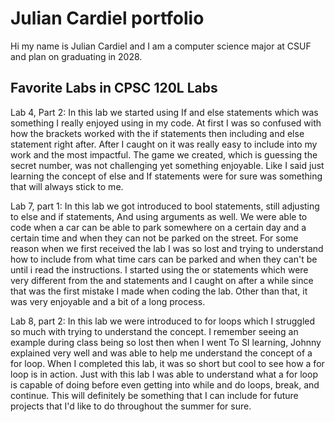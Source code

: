 # Julian Cardiel portfolio 

Hi my name is Julian Cardiel and I am a computer science major at CSUF and plan on graduating in 2028.

## Favorite Labs in CPSC 120L Labs

Lab 4, Part 2:
In this lab we started using If and else statements which was something I really enjoyed using in my code. At first I was so confused with how the brackets worked with the if statements then including and else statement right after. After I caught on it was really easy to include into my work and the most impactful. The game we created, which is guessing the secret number, was not challenging yet something enjoyable. Like I said just learning the concept of else and If statements were for sure was something that will always stick to me.

Lab 7, part 1:
In this lab we got introduced to bool statements, still adjusting to else and if statements,
And using arguments as well. We were able to code when a car can be able to park somewhere on a certain day and a certain time and when they can not be parked on the street. For some reason when we first received the lab I was so lost and trying to understand how to include from what time cars can be parked and when they can't be until i read the instructions. I started using the or statements which were very different from the and statements and I caught on after a while since that was the first mistake I made when coding the lab. Other than that, it was very enjoyable and a bit of a long process.

Lab 8, part 2:
In this lab we were introduced to for loops which I struggled so much with trying to understand the concept. I remember seeing an example during class being so lost then when I went To SI learning, Johnny explained very well and was able to help me understand the concept of a  for loop. When I completed this lab, it was so short but cool to see how a for loop is in action. Just with this lab I was able to understand what a for loop is capable of doing before even getting into while and do loops, break, and continue. This will definitely be something that I can include for future projects that I'd like to do throughout the summer for sure.
